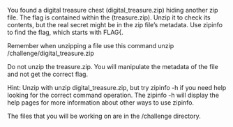 You found a digital treasure chest (digital_treasure.zip) hiding another zip file. The flag is contained within the (treasure.zip). Unzip it to check its contents, but the real secret might be in the zip file’s metadata. Use zipinfo to find the flag, which starts with FLAG{.

Remember when unzipping a file use this command unzip /challenge/digital_treasure.zip

Do not unzip the treasure.zip. You will manipulate the metadata of the file and not get the correct flag.

Hint: Unzip with unzip digital_treasure.zip, but try zipinfo -h if you need help looking for the correct command operation. The zipinfo -h will display the help pages for more information about other ways to use zipinfo.

The files that you will be working on are in the /challenge directory.
